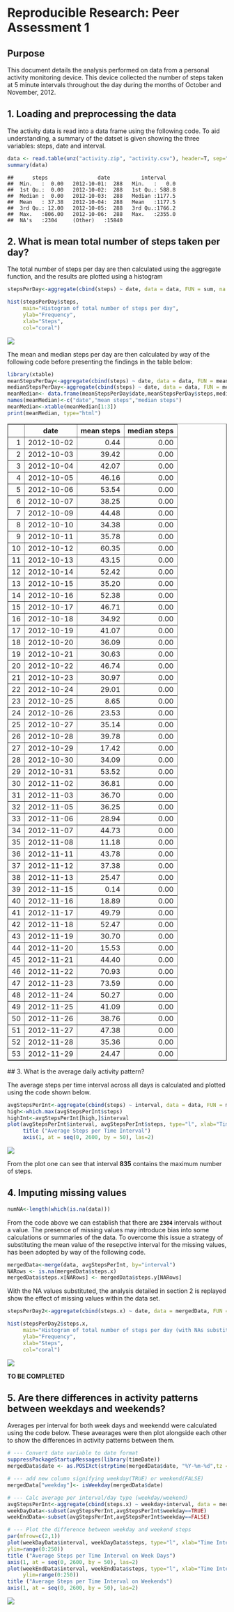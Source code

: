 # Reproducible Research: Peer Assessment 1


## Purpose

This document details the analysis performed on data from a personal activity monitoring device. This device collected the number of steps taken at 5 minute intervals throughout the day during the months of October and November, 2012.


## 1. Loading and preprocessing the data

The activity data is read into a data frame using the following code. To aid understanding, a summary of the datset is given showing the three variables: steps, date and interval.

```r
data <- read.table(unz("activity.zip", "activity.csv"), header=T, sep=",")
summary(data)
```

```
##      steps                date          interval     
##  Min.   :  0.00   2012-10-01:  288   Min.   :   0.0  
##  1st Qu.:  0.00   2012-10-02:  288   1st Qu.: 588.8  
##  Median :  0.00   2012-10-03:  288   Median :1177.5  
##  Mean   : 37.38   2012-10-04:  288   Mean   :1177.5  
##  3rd Qu.: 12.00   2012-10-05:  288   3rd Qu.:1766.2  
##  Max.   :806.00   2012-10-06:  288   Max.   :2355.0  
##  NA's   :2304     (Other)   :15840
```


## 2. What is mean total number of steps taken per day?
The total number of steps per day are then calculated using the aggregate function, and the results are plotted using a histogram


```r
stepsPerDay<-aggregate(cbind(steps) ~ date, data = data, FUN = sum, na.rm = TRUE)

hist(stepsPerDay$steps,
     main="Histogram of total number of steps per day",
     ylab="Frequency",
     xlab="Steps",
     col="coral")
```

![](PA1_template_files/figure-html/stepsPerDay-1.png) 


The mean and median steps per day are then calculated by way of the following code before presenting the findings in the table below:

```r
library(xtable)
meanStepsPerDay<-aggregate(cbind(steps) ~ date, data = data, FUN = mean, na.rm = TRUE)
medianStepsPerDay<-aggregate(cbind(steps) ~ date, data = data, FUN = median, na.rm = TRUE)
meanMedian<- data.frame(meanStepsPerDay$date,meanStepsPerDay$steps,medianStepsPerDay$steps)
names(meanMedian)<-c("date","mean steps","median steps")
meanMedian<-xtable(meanMedian[1:3])
print(meanMedian, type="html")
```

<!-- html table generated in R 3.2.1 by xtable 1.7-4 package -->
<!-- Wed Oct 14 15:13:19 2015 -->
<table border=1>
<tr> <th>  </th> <th> date </th> <th> mean steps </th> <th> median steps </th>  </tr>
  <tr> <td align="right"> 1 </td> <td> 2012-10-02 </td> <td align="right"> 0.44 </td> <td align="right"> 0.00 </td> </tr>
  <tr> <td align="right"> 2 </td> <td> 2012-10-03 </td> <td align="right"> 39.42 </td> <td align="right"> 0.00 </td> </tr>
  <tr> <td align="right"> 3 </td> <td> 2012-10-04 </td> <td align="right"> 42.07 </td> <td align="right"> 0.00 </td> </tr>
  <tr> <td align="right"> 4 </td> <td> 2012-10-05 </td> <td align="right"> 46.16 </td> <td align="right"> 0.00 </td> </tr>
  <tr> <td align="right"> 5 </td> <td> 2012-10-06 </td> <td align="right"> 53.54 </td> <td align="right"> 0.00 </td> </tr>
  <tr> <td align="right"> 6 </td> <td> 2012-10-07 </td> <td align="right"> 38.25 </td> <td align="right"> 0.00 </td> </tr>
  <tr> <td align="right"> 7 </td> <td> 2012-10-09 </td> <td align="right"> 44.48 </td> <td align="right"> 0.00 </td> </tr>
  <tr> <td align="right"> 8 </td> <td> 2012-10-10 </td> <td align="right"> 34.38 </td> <td align="right"> 0.00 </td> </tr>
  <tr> <td align="right"> 9 </td> <td> 2012-10-11 </td> <td align="right"> 35.78 </td> <td align="right"> 0.00 </td> </tr>
  <tr> <td align="right"> 10 </td> <td> 2012-10-12 </td> <td align="right"> 60.35 </td> <td align="right"> 0.00 </td> </tr>
  <tr> <td align="right"> 11 </td> <td> 2012-10-13 </td> <td align="right"> 43.15 </td> <td align="right"> 0.00 </td> </tr>
  <tr> <td align="right"> 12 </td> <td> 2012-10-14 </td> <td align="right"> 52.42 </td> <td align="right"> 0.00 </td> </tr>
  <tr> <td align="right"> 13 </td> <td> 2012-10-15 </td> <td align="right"> 35.20 </td> <td align="right"> 0.00 </td> </tr>
  <tr> <td align="right"> 14 </td> <td> 2012-10-16 </td> <td align="right"> 52.38 </td> <td align="right"> 0.00 </td> </tr>
  <tr> <td align="right"> 15 </td> <td> 2012-10-17 </td> <td align="right"> 46.71 </td> <td align="right"> 0.00 </td> </tr>
  <tr> <td align="right"> 16 </td> <td> 2012-10-18 </td> <td align="right"> 34.92 </td> <td align="right"> 0.00 </td> </tr>
  <tr> <td align="right"> 17 </td> <td> 2012-10-19 </td> <td align="right"> 41.07 </td> <td align="right"> 0.00 </td> </tr>
  <tr> <td align="right"> 18 </td> <td> 2012-10-20 </td> <td align="right"> 36.09 </td> <td align="right"> 0.00 </td> </tr>
  <tr> <td align="right"> 19 </td> <td> 2012-10-21 </td> <td align="right"> 30.63 </td> <td align="right"> 0.00 </td> </tr>
  <tr> <td align="right"> 20 </td> <td> 2012-10-22 </td> <td align="right"> 46.74 </td> <td align="right"> 0.00 </td> </tr>
  <tr> <td align="right"> 21 </td> <td> 2012-10-23 </td> <td align="right"> 30.97 </td> <td align="right"> 0.00 </td> </tr>
  <tr> <td align="right"> 22 </td> <td> 2012-10-24 </td> <td align="right"> 29.01 </td> <td align="right"> 0.00 </td> </tr>
  <tr> <td align="right"> 23 </td> <td> 2012-10-25 </td> <td align="right"> 8.65 </td> <td align="right"> 0.00 </td> </tr>
  <tr> <td align="right"> 24 </td> <td> 2012-10-26 </td> <td align="right"> 23.53 </td> <td align="right"> 0.00 </td> </tr>
  <tr> <td align="right"> 25 </td> <td> 2012-10-27 </td> <td align="right"> 35.14 </td> <td align="right"> 0.00 </td> </tr>
  <tr> <td align="right"> 26 </td> <td> 2012-10-28 </td> <td align="right"> 39.78 </td> <td align="right"> 0.00 </td> </tr>
  <tr> <td align="right"> 27 </td> <td> 2012-10-29 </td> <td align="right"> 17.42 </td> <td align="right"> 0.00 </td> </tr>
  <tr> <td align="right"> 28 </td> <td> 2012-10-30 </td> <td align="right"> 34.09 </td> <td align="right"> 0.00 </td> </tr>
  <tr> <td align="right"> 29 </td> <td> 2012-10-31 </td> <td align="right"> 53.52 </td> <td align="right"> 0.00 </td> </tr>
  <tr> <td align="right"> 30 </td> <td> 2012-11-02 </td> <td align="right"> 36.81 </td> <td align="right"> 0.00 </td> </tr>
  <tr> <td align="right"> 31 </td> <td> 2012-11-03 </td> <td align="right"> 36.70 </td> <td align="right"> 0.00 </td> </tr>
  <tr> <td align="right"> 32 </td> <td> 2012-11-05 </td> <td align="right"> 36.25 </td> <td align="right"> 0.00 </td> </tr>
  <tr> <td align="right"> 33 </td> <td> 2012-11-06 </td> <td align="right"> 28.94 </td> <td align="right"> 0.00 </td> </tr>
  <tr> <td align="right"> 34 </td> <td> 2012-11-07 </td> <td align="right"> 44.73 </td> <td align="right"> 0.00 </td> </tr>
  <tr> <td align="right"> 35 </td> <td> 2012-11-08 </td> <td align="right"> 11.18 </td> <td align="right"> 0.00 </td> </tr>
  <tr> <td align="right"> 36 </td> <td> 2012-11-11 </td> <td align="right"> 43.78 </td> <td align="right"> 0.00 </td> </tr>
  <tr> <td align="right"> 37 </td> <td> 2012-11-12 </td> <td align="right"> 37.38 </td> <td align="right"> 0.00 </td> </tr>
  <tr> <td align="right"> 38 </td> <td> 2012-11-13 </td> <td align="right"> 25.47 </td> <td align="right"> 0.00 </td> </tr>
  <tr> <td align="right"> 39 </td> <td> 2012-11-15 </td> <td align="right"> 0.14 </td> <td align="right"> 0.00 </td> </tr>
  <tr> <td align="right"> 40 </td> <td> 2012-11-16 </td> <td align="right"> 18.89 </td> <td align="right"> 0.00 </td> </tr>
  <tr> <td align="right"> 41 </td> <td> 2012-11-17 </td> <td align="right"> 49.79 </td> <td align="right"> 0.00 </td> </tr>
  <tr> <td align="right"> 42 </td> <td> 2012-11-18 </td> <td align="right"> 52.47 </td> <td align="right"> 0.00 </td> </tr>
  <tr> <td align="right"> 43 </td> <td> 2012-11-19 </td> <td align="right"> 30.70 </td> <td align="right"> 0.00 </td> </tr>
  <tr> <td align="right"> 44 </td> <td> 2012-11-20 </td> <td align="right"> 15.53 </td> <td align="right"> 0.00 </td> </tr>
  <tr> <td align="right"> 45 </td> <td> 2012-11-21 </td> <td align="right"> 44.40 </td> <td align="right"> 0.00 </td> </tr>
  <tr> <td align="right"> 46 </td> <td> 2012-11-22 </td> <td align="right"> 70.93 </td> <td align="right"> 0.00 </td> </tr>
  <tr> <td align="right"> 47 </td> <td> 2012-11-23 </td> <td align="right"> 73.59 </td> <td align="right"> 0.00 </td> </tr>
  <tr> <td align="right"> 48 </td> <td> 2012-11-24 </td> <td align="right"> 50.27 </td> <td align="right"> 0.00 </td> </tr>
  <tr> <td align="right"> 49 </td> <td> 2012-11-25 </td> <td align="right"> 41.09 </td> <td align="right"> 0.00 </td> </tr>
  <tr> <td align="right"> 50 </td> <td> 2012-11-26 </td> <td align="right"> 38.76 </td> <td align="right"> 0.00 </td> </tr>
  <tr> <td align="right"> 51 </td> <td> 2012-11-27 </td> <td align="right"> 47.38 </td> <td align="right"> 0.00 </td> </tr>
  <tr> <td align="right"> 52 </td> <td> 2012-11-28 </td> <td align="right"> 35.36 </td> <td align="right"> 0.00 </td> </tr>
  <tr> <td align="right"> 53 </td> <td> 2012-11-29 </td> <td align="right"> 24.47 </td> <td align="right"> 0.00 </td> </tr>
   </table>
## 3. What is the average daily activity pattern?

The average steps per time interval across all days is calculated and plotted using the code shown below. 


```r
avgStepsPerInt<-aggregate(cbind(steps) ~ interval, data = data, FUN = mean, na.rm = TRUE)
high<-which.max(avgStepsPerInt$steps)
highInt<-avgStepsPerInt[high,]$interval
plot(avgStepsPerInt$interval, avgStepsPerInt$steps, type="l", xlab="Time Interval", ylab="Number of Steps",xaxt="n")
     title ("Average Steps per Time Interval")
     axis(1, at = seq(0, 2600, by = 50), las=2)
```

![](PA1_template_files/figure-html/stepsPerInt-1.png) 



From the plot one can see that  interval **835** contains the maximum number of steps.


## 4. Imputing missing values


```r
numNA<-length(which(is.na(data)))
```

From the code above we can establish that there are **``2304``** intervals without a value. The presence of missing values may introduce bias into some calculations or summaries of the data. To overcome this issue a strategy of substituting the mean value of the resepctive interval for the missing values, has been adopted by way of the following code.


```r
mergedData<-merge(data, avgStepsPerInt, by="interval")
NARows <- is.na(mergedData$steps.x)
mergedData$steps.x[NARows] <- mergedData$steps.y[NARows]
```

With the NA values substituted, the analysis detailed in section 2 is replayed show the effect of missing values within the data set. 


```r
stepsPerDay2<-aggregate(cbind(steps.x) ~ date, data = mergedData, FUN = sum, na.rm = TRUE)

hist(stepsPerDay2$steps.x,
     main="Histogram of total number of steps per day (with NAs substituted)",
     ylab="Frequency",
     xlab="Steps",
     col="coral")
```

![](PA1_template_files/figure-html/stepsPerDaySubst-1.png) 

**TO BE COMPLETED**

## 5. Are there differences in activity patterns between weekdays and weekends?

Averages per interval for both week days and weekendd were calculated using the code below. These avearages were then plot alongside each other to show the differences in activity patterns between them.



```r
# --- Convert date variable to date format
suppressPackageStartupMessages(library(timeDate))
mergedData$date <- as.POSIXct(strptime(mergedData$date, "%Y-%m-%d",tz = "GMT"))

# --- add new column signifying weekday(TRUE) or weekend(FALSE)
mergedData["weekday"]<- isWeekday(mergedData$date)

# --- Calc average per interval/day type (weekday/weekend)
avgStepsPerInt<-aggregate(cbind(steps.x) ~ weekday+interval, data = mergedData, FUN = mean, na.rm = TRUE)
weekDayData<-subset(avgStepsPerInt,avgStepsPerInt$weekday==TRUE)
weekEndData<-subset(avgStepsPerInt,avgStepsPerInt$weekday==FALSE)

# --- Plot the difference between weekday and weekend steps
par(mfrow=c(2,1))
plot(weekDayData$interval, weekDayData$steps, type="l", xlab="Time Interval", ylab="Number of Steps",xaxt="n",
ylim=range(0:250))
title ("Average Steps per Time Interval on Week Days")
axis(1, at = seq(0, 2600, by = 50), las=2)
plot(weekEndData$interval, weekEndData$steps, type="l", xlab="Time Interval", ylab="Number of Steps",xaxt="n",
     ylim=range(0:250))
title ("Average Steps per Time Interval on Weekends")
axis(1, at = seq(0, 2600, by = 50), las=2)
```

![](PA1_template_files/figure-html/diffActPatts-1.png) 
